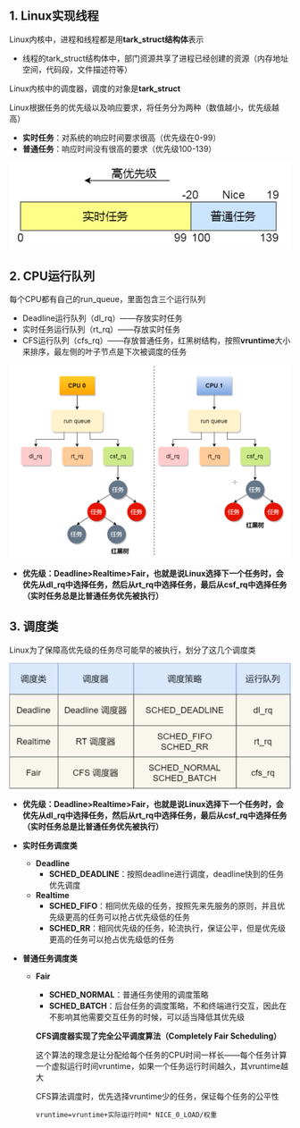 ## 1. Linux实现线程

Linux内核中，进程和线程都是用**tark_struct结构体**表示

* 线程的tark_struct结构体中，部门资源共享了进程已经创建的资源（内存地址空间，代码段，文件描述符等）



Linux内核中的调度器，调度的对象是**tark_struct**

Linux根据任务的优先级以及响应要求，将任务分为两种（数值越小，优先级越高）

* **实时任务**：对系统的响应时间要求很高（优先级在0-99）
* **普通任务**：响应时间没有很高的要求（优先级100-139）

![8](p/8.png)



## 2. CPU运行队列

每个CPU都有自己的run_queue，里面包含三个运行队列

* Deadline运行队列（dl_rq）——存放实时任务
* 实时任务运行队列（rt_rq）——存放实时任务
* CFS运行队列（cfs_rq）——存放普通任务，红黑树结构，按照**vruntime**大小来排序，最左侧的叶子节点是下次被调度的任务

![CPU运行队列](p/CPU运行队列.png)

* **优先级：Deadline>Realtime>Fair，也就是说Linux选择下一个任务时，会优先从dl_rq中选择任务，然后从rt_rq中选择任务，最后从csf_rq中选择任务（实时任务总是比普通任务优先被执行）**



## 3. 调度类

Linux为了保障高优先级的任务尽可能早的被执行，划分了这几个调度类

![调度类](p/调度类.png)

* **优先级：Deadline>Realtime>Fair，也就是说Linux选择下一个任务时，会优先从dl_rq中选择任务，然后从rt_rq中选择任务，最后从csf_rq中选择任务（实时任务总是比普通任务优先被执行）**

* **实时任务调度类**

  * **Deadline**
    * **SCHED_DEADLINE**：按照deadline进行调度，deadline快到的任务优先调度
  * **Realtime**
    * **SCHED_FIFO**：相同优先级的任务，按照先来先服务的原则，并且优先级更高的任务可以抢占优先级低的任务
    * **SCHED_RR**：相同优先级的任务，轮流执行，保证公平，但是优先级更高的任务可以抢占优先级低的任务

* **普通任务调度类**

  * **Fair**

    * **SCHED_NORMAL**：普通任务使用的调度策略
    * **SCHED_BATCH**：后台任务的调度策略，不和终端进行交互，因此在不影响其他需要交互任务的时候，可以适当降低其优先级

    **CFS调度器实现了完全公平调度算法（Completely Fair Scheduling）**

    这个算法的理念是让分配给每个任务的CPU时间一样长——每个任务计算一个虚拟运行时间vruntime，如果一个任务运行时间越久，其vruntime越大

    CFS算法调度时，优先选择vruntime少的任务，保证每个任务的公平性

    ```
    vruntime=vruntime+实际运行时间* NICE_0_LOAD/权重
    ```

    

    

